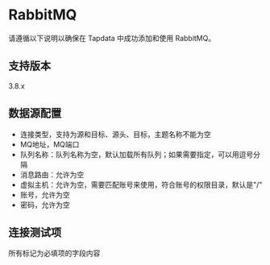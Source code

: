 # RabbitMQ

请遵循以下说明以确保在 Tapdata 中成功添加和使用 RabbitMQ。

## 支持版本

3.8.x

## 数据源配置 

- 连接类型，支持为源和目标、源头、目标，主题名称不能为空
- MQ地址，MQ端口
- 队列名称：队列名称为空，默认加载所有队列；如果需要指定，可以用逗号分隔
- 消息路由：允许为空
- 虚拟主机：允许为空，需要匹配账号来使用，符合账号的权限目录，默认是"/"
- 账号，允许为空
- 密码，允许为空

## 连接测试项

所有标记为必填项的字段内容
